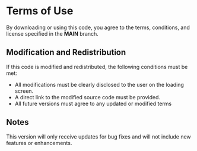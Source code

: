 # Terms of Use

By downloading or using this code, you agree to the terms, conditions, and license specified in the **MAIN** branch.

## Modification and Redistribution  
If this code is modified and redistributed, the following conditions must be met:  
- All modifications must be clearly disclosed to the user on the loading screen.  
- A direct link to the modified source code must be provided.
- All future versions must agree to any updated or modified terms

## Notes  
This version will only receive updates for bug fixes and will not include new features or enhancements.
